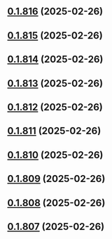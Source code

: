 ## [0.1.816](https://github.com/binary-braids/terraform-oracle/compare/v0.1.815...v0.1.816) (2025-02-26)



## [0.1.815](https://github.com/binary-braids/terraform-oracle/compare/v0.1.814...v0.1.815) (2025-02-26)



## [0.1.814](https://github.com/binary-braids/terraform-oracle/compare/v0.1.813...v0.1.814) (2025-02-26)



## [0.1.813](https://github.com/binary-braids/terraform-oracle/compare/v0.1.812...v0.1.813) (2025-02-26)



## [0.1.812](https://github.com/binary-braids/terraform-oracle/compare/v0.1.811...v0.1.812) (2025-02-26)



## [0.1.811](https://github.com/binary-braids/terraform-oracle/compare/v0.1.810...v0.1.811) (2025-02-26)



## [0.1.810](https://github.com/binary-braids/terraform-oracle/compare/v0.1.809...v0.1.810) (2025-02-26)



## [0.1.809](https://github.com/binary-braids/terraform-oracle/compare/v0.1.808...v0.1.809) (2025-02-26)



## [0.1.808](https://github.com/binary-braids/terraform-oracle/compare/v0.1.807...v0.1.808) (2025-02-26)



## [0.1.807](https://github.com/binary-braids/terraform-oracle/compare/v0.1.806...v0.1.807) (2025-02-26)



